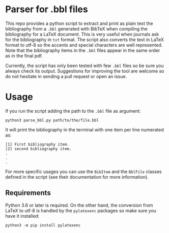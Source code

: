# Parser for .bbl files

This repo provides a python script to extract and print as plain text the
bibliography from a `.bbl` generated with BibTeX when compiling the bibliography for
a LaTeX document. This is very useful when journals ask for the bibliography in
`txt` format. The script also converts the text in LaTeX format to utf-8 so the
accents and special characters are well represented. Note that the bibliography 
items in the `.bbl` files appear in the same order as in the final pdf.

Currently, the script has only been tested with few `.bbl` files so be sure you
always check its output. Suggestions for improving the tool are welcome so do
not hesitate in sending a pull request or open an issue.

# Usage

If you run the script adding the path to the `.bbl` file as argument:

```
python3 parse_bbl.py path/to/the/file.bbl
```

It will print the bibliography in the terminal with one item per line numerated as:

```
[1] First bibliography item.
[2] second bibliography item.
.
.
.
```

For more specific usages you can use the `BibItem` and the `BblFile`
classes defined in the script (see their documentation for more information).

## Requirements

Python 3.6 or later is required. On the other hand, the conversion from LaTeX to
utf-8 is handled by the `pylatexenc` packages so make sure you have it
installed:

```
python3 -m pip install pylatexenc
```


